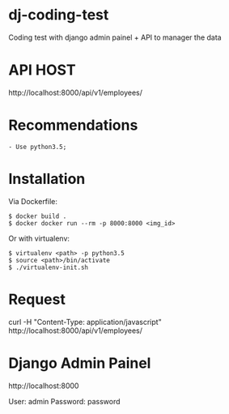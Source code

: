 # dj-coding-test
Coding test with django admin painel + API to manager the data

# API HOST

http://localhost:8000/api/v1/employees/

# Recommendations

    - Use python3.5;
    
# Installation

Via Dockerfile:

    $ docker build .
    $ docker docker run --rm -p 8000:8000 <img_id>
    
Or with virtualenv:

    $ virtualenv <path> -p python3.5
    $ source <path>/bin/activate
    $ ./virtualenv-init.sh

# Request

curl -H "Content-Type: application/javascript" http://localhost:8000/api/v1/employees/

# Django Admin Painel

http://localhost:8000

User: admin
Password: password
